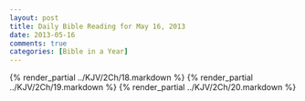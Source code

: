 ```yaml
---
layout: post
title: Daily Bible Reading for May 16, 2013
date: 2013-05-16
comments: true
categories: [Bible in a Year]
---
```

{% render_partial ../KJV/2Ch/18.markdown %}
{% render_partial ../KJV/2Ch/19.markdown %}
{% render_partial ../KJV/2Ch/20.markdown %}
